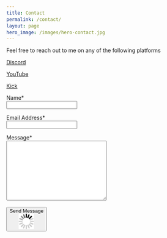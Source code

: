 ```yaml
---
title: Contact
permalink: /contact/
layout: page
hero_image: /images/hero-contact.jpg
---
```


<div class="content-wrapper">
    <div class="about-para-div"><p>Feel free to reach out to me on any of the following platforms</p></div>
    <div class="about-para-div">
        <p>
            <a href="https://discord.gg/BAdpZnkPV2" target="_blank"><i class="fa-fw fa-brands fa-discord"></i> Discord</a><br />
        </p>
        <p>
            <a href="https://www.youtube.com/@devopsdave" target="_blank"><i class="fa-fw fa-brands fa-youtube"></i> YouTube</a><br />
        </p>
        <p>
            <a href="https://kick.com/devopsdave" target="_blank"><i class="fa-fw fa-brands fa-kickstarter-k"></i> Kick</a><br />
        </p>
    </div>
</div>

<div class="outer-container">
    <div class="contact-container">
        <form method="POST" action="#">
            <div class="form-group">
                <p>
                    <label for="">Name*</label><br />
                    <input type="text" id="form-name" name='name' />
                </p>
            </div>
            <div class="form-group">
                <p>
                    <label for="">Email Address*</label><br />
                    <input type="text" id="form-email" name='email' />
                </p>
            </div>
            <div class="form-group">
                <p>
                    <label for="">Message*</label><br />
                    <textarea id="form-body" name="body" rows="10" cols="30"></textarea>
                    <input type="hidden" id="form-location" value="DevOpsDave.net">
                </p>
            </div>
            <div class="form-group">
                <button class="submit">
                    <span class="button-text">
                        Send Message
                    </span>
                    <div class="loader-container hidden">
                        <div class="loader">
                            <img src="/images/loader2.gif" alt="" />
                        </div>
                    </div>
                </button>
            </div>
        </form>
    </div>
</div>



<script type="text/javascript">
    window.shouldrun = function() {        
        // const urlParams = new URLSearchParams(window.location.search);
        // const contact_form_flag = urlParams.get('flag', false);
        // if (contact_form_flag) {
        //     $('.outer-container').removeClass('hidden');
        // }
        $('form').on('submit', function(event) {
            event.preventDefault();
            var data = {
                email: encodeURIComponent($('#form-email').val()),
                name: encodeURIComponent($('#form-name').val()),
                body: encodeURIComponent($('#form-body').val()),
                location: encodeURIComponent($('#form-location').val())
            };
            $('.button-text').hide();
            $('.loader-container').show();
            $.ajax({
                url: 'https://fimg8ufejg.execute-api.eu-west-1.amazonaws.com/default/dave-albert-lambda-mail-form',
                method: 'POST',
                data: data,
                dataType: 'json'
            }).done(function(result) {
                if (result.messageId) {
                    console.log(result.messageId);
                    $('.loader-container').hide();
                    $('.button-text').show();
                    $('#form-email').val("");
                    $('#form-name').val("");
                    $('#form-body').val("");
                    setTimeout(function() {
                        alert('Thank you for contacting us.');
                    }, 300);
                } else {
                    alert('Sorry, there was a problem.  Please check the form details, or you can email mail@dave-albert.com');
                }
            });
        });
    }
</script>
<style type="text/css">
.loader-container .loader img {
    height: 40px;
}
</style>
